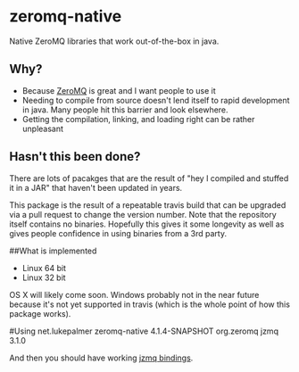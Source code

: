 # zeromq-native
Native ZeroMQ libraries that work out-of-the-box in java.

## Why?
* Because [ZeroMQ](http://zeromq.org/) is great and I want people to use it
* Needing to compile from source doesn't lend itself to rapid development in java. Many people hit this barrier and look elsewhere.
* Getting the compilation, linking, and loading right can be rather unpleasant

## Hasn't this been done?
There are lots of pacakges that are the result of "hey I compiled and stuffed it in a JAR" that haven't been updated in years. 

This package is the result of a repeatable travis build that can be upgraded via a pull request to change the version number.  Note that the repository itself contains no binaries.
Hopefully this gives it some longevity as well as gives people confidence in using binaries from a 3rd party.

##What is implemented
* Linux 64 bit
* Linux 32 bit

OS X will likely come soon. Windows probably not in the near future because it's not yet supported in travis (which is the whole point of how this package works).

#Using 
    <dependency>
        <groupId>net.lukepalmer</groupId>
        <artifactId>zeromq-native</artifactId>
        <version>4.1.4-SNAPSHOT</version>
    </dependency>
    <dependency>
        <groupId>org.zeromq</groupId>
        <artifactId>jzmq</artifactId>
        <version>3.1.0</version>
    </dependency>
    
And then you should have working [jzmq bindings](https://github.com/zeromq/jzmq).